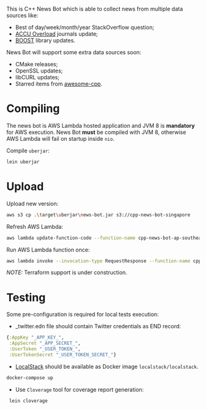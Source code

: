 This is C++ News Bot which is able to collect news from multiple data sources like:

- Best of day/week/month/year StackOverflow question;
- [ACCU Overload](https://accu.org/index.php/journals/c78/) journals update;
- [BOOST](https://www.boost.org/) library updates.

News Bot will support some extra data sources soon:

- CMake releases;
- OpenSSL updates;
- libCURL updates;
- Starred items from [awesome-cpp](https://github.com/fffaraz/awesome-cpp).

# Compiling

The news bot is AWS Lambda hosted application and JVM 8 is **mandatory** for AWS execution. News Bot **must** be compiled with JVM 8, otherwise AWS Lambda will fail on startup inside `nio`. 

Compile `uberjar`:
```bash
lein uberjar
```

# Upload

Upload new version:
```bash
aws s3 cp .\target\uberjar\news-bot.jar s3://cpp-news-bot-singapore
```

Refresh AWS Lambda:
```bash
aws lambda update-function-code --function-name cpp-news-bot-ap-southeast-1 --region ap-southeast-1 --s3-bucket cpp-news-bot-singapore --s3-key news-bot.jar
```

Run AWS Lambda function once:
```bash
aws lambda invoke --invocation-type RequestResponse --function-name cpp-news-bot-ap-southeast-1 --region ap-southeast-1 --log-type Tail --payload '{}' outfile.txt
```

_NOTE:_ Terraform support is under construction.

# Testing

Some pre-configuration is required for local tests execution:

* _twitter.edn file should contain Twitter credentials as END record:
```clojure
{:AppKey "_APP_KEY_",
 :AppSecret "_APP_SECRET_",
 :UserToken "_USER_TOKEN_",
 :UserTokenSecret "_USER_TOKEN_SECRET_"}
```

* [LocalStack](https://localstack.cloud/) should be available as Docker image `localstack/localstack`.
```bash
docker-compose up
```

* Use `Cloverage` tool for coverage report generation:
```bash
 lein cloverage
 ```
